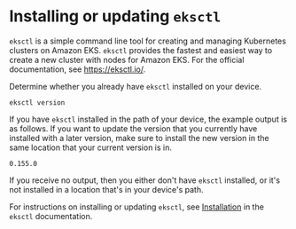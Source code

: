 # Installing or updating `eksctl`<a name="eksctl"></a>

`eksctl` is a simple command line tool for creating and managing Kubernetes clusters on Amazon EKS\. `eksctl` provides the fastest and easiest way to create a new cluster with nodes for Amazon EKS\. For the official documentation, see [https://eksctl\.io/](https://eksctl.io/)\.

Determine whether you already have `eksctl` installed on your device\.

```
eksctl version
```

If you have `eksctl` installed in the path of your device, the example output is as follows\. If you want to update the version that you currently have installed with a later version, make sure to install the new version in the same location that your current version is in\.

```
0.155.0
```

If you receive no output, then you either don't have `eksctl` installed, or it's not installed in a location that's in your device's path\.

For instructions on installing or updating `eksctl`, see [Installation](https://eksctl.io/introduction/#installation) in the `eksctl` documentation\.